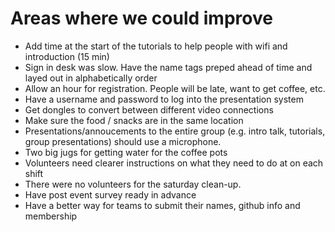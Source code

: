 # Areas where we could improve
* Add time at the start of the tutorials to help people with wifi and introduction (15 min)
* Sign in desk was slow. Have the name tags preped ahead of time and layed out in alphabetically order
* Allow an hour for registration.  People will be late, want to get coffee, etc.
* Have a username and password to log into the presentation system
* Get dongles to convert between different video connections
* Make sure the food / snacks are in the same location
* Presentations/annoucements to the entire group (e.g. intro talk, tutorials, group presentations) should use a microphone.
* Two big jugs for getting water for the coffee pots
* Volunteers need clearer instructions on what they need to do at on each shift
* There were no volunteers for the saturday clean-up.
* Have post event survey ready in advance
* Have a better way for teams to submit their names, github info and membership
